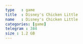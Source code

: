```yaml
---
type   : game
title  : Disney's Chicken Little
name   : Disney's Chicken Little
categories: [game]
telegram : 384
size : 1.2 GB
---
```



